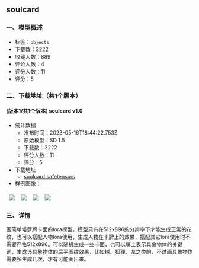 ## soulcard
### 一、模型概述

- 标签：`objects`
- 下载数：3222
- 收藏人数：889
- 评论人数：4
- 评分人数：11
- 评分：5

### 二、下载地址（共1个版本）

#### [版本1/共1个版本] soulcard v1.0

- 统计数据
  - 发布时间：2023-05-16T18:44:22.753Z
  - 原始模型：SD 1.5
  - 下载数：3222
  - 评分人数：11
  - 评分：5
- 下载地址
  - [soulcard.safetensors](https://civitai.com/api/download/models/72591)
- 样例图像：

| <img src="https://image.civitai.com/xG1nkqKTMzGDvpLrqFT7WA/a73a7225-5483-425e-9dc9-bb972d18e741/width=450/810217.jpeg" /> | <img src="https://image.civitai.com/xG1nkqKTMzGDvpLrqFT7WA/d3d2adac-3511-424b-adb0-4a15831d0096/width=450/810224.jpeg" /> | <img src="https://image.civitai.com/xG1nkqKTMzGDvpLrqFT7WA/ee9728e3-a297-4430-afbb-7ea861259786/width=450/810214.jpeg" /> | <img src="https://image.civitai.com/xG1nkqKTMzGDvpLrqFT7WA/91a52e8e-a73f-4572-b594-bc2dd12d8900/width=450/810209.jpeg" /> |
| ---- | ---- | ---- | ---- |


### 三、详情
<p>画简单塔罗牌卡面的lora模型，模型只有在512x896的分辨率下才能生成正常的花纹，也可以搭配人物lora使用，生成人物在卡牌上的效果，搭配其它lora使用时不需要严格512x896。可以随机生成一些卡面，也可以填上表示具象物体的关键词，生成该具象物体的扁平图纹效果，比如树、狐狸、龙之类的，不过画具象物体需要多生成几次，才有可能画出来。</p>
